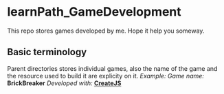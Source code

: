 # learnPath_GameDevelopment
This repo stores games developed by me. Hope it help you someway.

## Basic terminology
Parent directories stores individual games, also the name of the game and the resource used to build it are explicity on it.
*Example:* 
*Game name:* **BrickBreaker**
*Developed with:* [**CreateJS**](https://createjs.com/)


